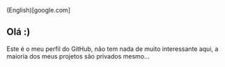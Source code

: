 (English)[google.com]

## Olá :)

Este é o meu perfil do GitHub, não tem nada de muito interessante aqui, a maioria dos meus projetos são privados mesmo...



<!--
**Vitor1-1Santana/Vitor1-1Santana** is a ✨ _special_ ✨ repository because its `README.md` (this file) appears on your GitHub profile.

Here are some ideas to get you started:

- 🔭 I’m currently working on ...
- 🌱 I’m currently learning ...
- 👯 I’m looking to collaborate on ...
- 🤔 I’m looking for help with ...
- 💬 Ask me about ...
- 📫 How to reach me: ...
- 😄 Pronouns: ...
- ⚡ Fun fact: ...
-->
